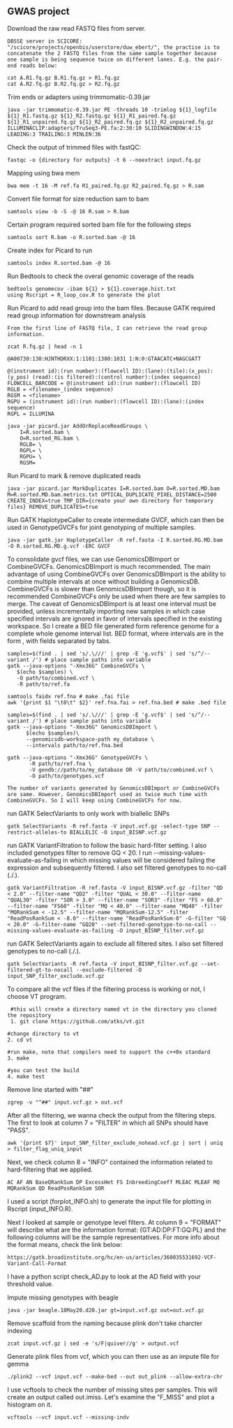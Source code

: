 GWAS project
--------------

Download the raw read FASTQ files from server.

	DBSSE server in SCICORE: "/scicore/projects/openbis/userstore/duw_ebert/", the practise is to concatenate the 2 FASTQ files from the same sample together because one sample is being sequence twice on different lanes. E.g. the pair-end reads below:
	
	cat A.R1.fq.gz B.R1.fq.gz > R1.fq.gz
	cat A.R2.fq.gz B.R2.fq.gz > R2.fq.gz

Trim ends or adapters using trimmomatic-0.39.jar

	java -jar trimmomatic-0.39.jar PE -threads 10 -trimlog ${1}_logfile ${1}_R1.fastq.gz ${1}_R2.fastq.gz ${1}_R1_paired.fq.gz ${1}_R1_unpaired.fq.gz ${1}_R2_paired.fq.gz ${1}_R2_unpaired.fq.gz ILLUMINACLIP:adapters/TruSeq3-PE.fa:2:30:10 SLIDINGWINDOW:4:15 LEADING:3 TRAILING:3 MINLEN:36

Check the output of trimmed files with fastQC:

	fastqc -o {directory for outputs} -t 6 --noextract input.fq.gz

Mapping using bwa mem

	bwa mem -t 16 -M ref.fa R1_paired.fq.gz R2_paired.fq.gz > R.sam

Convert file format for size reduction sam to bam

	samtools view -b -S -@ 16 R.sam > R.bam

Certain program required sorted bam file for the following steps

	samtools sort R.bam -o R.sorted.bam -@ 16

Create index for Picard to run

	samtools index R.sorted.bam -@ 16

Run Bedtools to check the overal genomic coverage of the reads

	bedtools genomecov -ibam ${1} > ${1}.coverage.hist.txt
	using Rscript = R_loop_cov.R to generate the plot

Run Picard to add read group into the bam files. Because GATK required read group information for downstream analysis

	From the first line of FASTQ file, I can retrieve the read group information.
	
	zcat R.fq.gz | head -n 1

	@A00730:130:HJNTHDRXX:1:1101:1380:1031 1:N:0:GTAACATC+NAGCGATT

	@(instrument id):(run number):(flowcell ID):(lane):(tile):(x_pos):(y_pos) (read):(is filtered):(control number):(index sequence)
	FLOWCELL_BARCODE = @(instrument id):(run number):(flowcell ID)
	RGLB = <filename>_(index sequence)
	RGSM = <filename>
	RGPU = (instrument id):(run number):(flowcell ID):(lane):(index sequence)
	RGPL = ILLUMINA
	
	java -jar picard.jar AddOrReplaceReadGroups \
		I=R.sorted.bam \
		O=R.sorted_RG.bam \
		RGLB= \
		RGPL= \
		RGPU= \
		RGSM=

Run Picard to mark & remove duplicated reads

	java -jar picard.jar MarkDuplicates I=R.sorted.bam O=R.sorted.MD.bam M=R.sorted.MD.bam.metrics.txt OPTICAL_DUPLICATE_PIXEL_DISTANCE=2500 CREATE_INDEX=true TMP_DIR={create your own directory for temporary files} REMOVE_DUPLICATES=true

Run GATK HaplotypeCaller to create intermediate GVCF, which can then be used in GenotypeGVCFs for joint genotyping of multiple samples. 

	java -jar gatk.jar HaplotypeCaller -R ref.fasta -I R.sorted.RG.MD.bam -O R.sorted.RG.MD.g.vcf -ERC GVCF 

To consolidate gvcf files, we can use GenomicsDBImport or CombineGVCFs. GenomicsDBImport is much recommended. 
The main advantage of using CombineGVCFs over GenomicsDBImport is the ability to combine multiple intervals at once without building a GenomicsDB. 
CombineGVCFs is slower than GenomicsDBImport though, so it is recommended CombineGVCFs only be used when there are few samples to merge.
The caveat of GenomicsDBImport is at least one interval must be provided, unless incrementally importing new samples in which case specified intervals are ignored in favor of intervals specified in the existing workspace. 
So I create a BED file generated form reference genome for a complete whole genome interval list.
BED format, where intervals are in the form <chr> <start> <stop>, with fields separated by tabs.

	samples=$(find . | sed 's/.\///' | grep -E 'g.vcf$' | sed 's/^/--variant /') # place sample paths into variable
	gatk --java-options "-Xmx36G" CombineGVCFs \
       $(echo $samples) \
       -O path/to/combined.vcf \
       -R path/to/ref.fa

	samtools faidx ref.fna # make .fai file 
	awk '{print $1 "\t0\t" $2}' ref.fna.fai > ref.fna.bed # make .bed file

	samples=$(find . | sed 's/.\///' | grep -E 'g.vcf$' | sed 's/^/--variant /') # place sample paths into variable
	gatk --java-options "-Xmx36G" GenomicsDBImport \
          $(echo $samples)\
          --genomicsdb-workspace-path my_database \
          --intervals path/to/ref.fna.bed

 	gatk --java-options "-Xmx36G" GenotypeGVCFs \
           -R path/to/ref.fna \
           -V gendb://path/to/my_database OR -V path/to/combined.vcf \
           -O path/to/genotypes.vcf

	The number of variants generated by GenomicsDBImport or CombineGVCFs are same. However, GenomicsDBImport used as twice much time with CombineGVCFs. So I will keep using CombineGVCFs for now.

run GATK SelectVariants to only work with biallelic SNPs

	gatk SelectVariants -R ref.fasta -V input.vcf.gz -select-type SNP --restrict-alleles-to BIALLELIC -O input_BISNP.vcf.gz

run GATK VariantFiltration to follow the basic hard-filter setting. I also included genotypes filter to remove GQ < 20. I run --missing-values-evaluate-as-failing in which missing values will be considered failing the expression and subsequently filtered. I also set filtered genotypes to no-call (./.).

	gatk VariantFiltration -R ref.fasta -V input_BISNP.vcf.gz -filter "QD < 2.0" --filter-name "QD2" -filter "QUAL < 30.0" --filter-name "QUAL30" -filter "SOR > 3.0" --filter-name "SOR3" -filter "FS > 60.0" --filter-name "FS60" -filter "MQ < 40.0" --filter-name "MQ40" -filter "MQRankSum < -12.5" --filter-name "MQRankSum-12.5" -filter "ReadPosRankSum < -8.0" --filter-name "ReadPosRankSum-8" -G-filter "GQ < 20.0" -G-filter-name "GQ20" --set-filtered-genotype-to-no-call --missing-values-evaluate-as-failing -O input_BISNP_filter.vcf.gz

run GATK SelectVariants again to exclude all filtered sites. I also set filtered genotypes to no-call (./.). 

	gatk SelectVariants -R ref.fasta -V input_BISNP_filter.vcf.gz --set-filtered-gt-to-nocall --exclude-filtered -O input_SNP_filter_exclude.vcf.gz

To compare all the vcf files if the filtering process is working or not, I choose VT program. 

	 #this will create a directory named vt in the directory you cloned the repository
	 1. git clone https://github.com/atks/vt.git  

 	#change directory to vt
 	2. cd vt 

 	#run make, note that compilers need to support the c++0x standard 
 	3. make 

 	#you can test the build
 	4. make test

Remove line started with "##"

	zgrep -v "^##" input.vcf.gz > out.vcf

After all the filtering, we wanna check the output from the filtering steps. The first to look at column 7 = "FILTER" in which all SNPs should have "PASS".

	awk '{print $7}' input_SNP_filter_exclude_nohead.vcf.gz | sort | uniq > filter_flag_uniq_input

Next, we check column 8 = "INFO" contained the information related to hard-filtering that we applied.

	AC AF AN BaseQRankSum DP ExcessHet FS InbreedingCoeff MLEAC MLEAF MQ MQRankSum QD ReadPosRankSum SOR

I used a script (forplot_INFO.sh) to generate the input file for plotting in Rscript (input_INFO.R).

Next I looked at sample or genotype level filters. At column 9 = "FORMAT" will describe what are the information format: {GT:AD:DP:FT:GQ:PL} and the following columns will be the sample representatives. For more info about the format means, check the link below:
 
	https://gatk.broadinstitute.org/hc/en-us/articles/360035531692-VCF-Variant-Call-Format

I have a python script check_AD.py to look at the AD field with your threshold value.

Impute missing genotypes with beagle

	java -jar beagle.18May20.d20.jar gt=input.vcf.gz out=out.vcf.gz

Remove scaffold from the naming because plink don't take charcter indexing

	zcat input.vcf.gz | sed -e 's/F|quiver//g' > output.vcf

Generate plink files from vcf, which you can then use as an impute file for gemma

	./plink2 --vcf input.vcf --make-bed --out out_plink --allow-extra-chr

I use vcftools to check the number of missing sites per samples. This will create an output called out.imiss. Let's examine the "F_MISS" and plot a histogram on it.

	vcftools --vcf input.vcf --missing-indv

